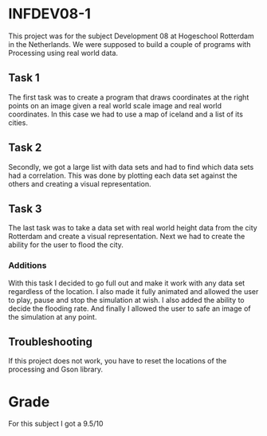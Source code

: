 # INFDEV08-1
This project was for the subject Development 08 at Hogeschool Rotterdam in the Netherlands. We were supposed to build a couple of programs with Processing using real world data.

## Task 1
The first task was to create a program that draws coordinates at the right points on an image given a real world scale image and real world coordinates. In this case we had to use a map of iceland and a list of its cities.

## Task 2
Secondly, we got a large list with data sets and had to find which data sets had a correlation. This was done by plotting each data set against the others and creating a visual representation.

## Task 3
The last task was to take a data set with real world height data from the city Rotterdam and create a visual representation. Next we had to create the ability for the user to flood the city.

### Additions
With this task I decided to go full out and make it work with any data set regardless of the location. I also made it fully animated and allowed the user to play, pause and stop the simulation at wish.
I also added the ability to decide the flooding rate. And finally I allowed the user to safe an image of the simulation at any point.

## Troubleshooting
If this project does not work, you have to reset the locations of the processing and Gson library.


# Grade
For this subject I got a 9.5/10
